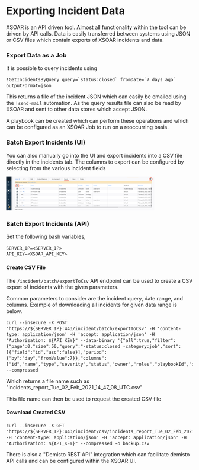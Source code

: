 # Exporting Incident Data

XSOAR is an API driven tool. Almost all functionality within the tool can be driven by API calls. Data is easily transferred between systems using JSON or CSV files which contain exports of XSOAR incidents and data.


### Export Data as a Job
It is possible to query incidents using 

```
!GetIncidentsByQuery query=`status:closed` fromDate=`7 days ago` outputFormat=json
```

This returns a file of the incident JSON which can easily be emailed using the `!send-mail` automation. 
As the query results file can also be read by XSOAR and sent to other data stores which accept JSON.

A playbook can be created which can perform these operations and which can be configured as an XSOAR Job to run on a reoccurring basis.

### Batch Export Incidents (UI)
You can also manually go into the UI and export incidents into a CSV file directly in the incidents tab.
The columns to export can be configured by selecting from the various incident fields

<img src="imgs/export-ui.png" width="400px"/>


### Batch Export Incidents (API)
Set the following bash variables,

```
SERVER_IP=<SERVER_IP>
API_KEY=<XSOAR_API_KEY>
```

#### Create CSV File
The `/incident/batch/exportToCsv` API endpoint can be used to create a CSV export of incidents with the given parameters.

Common parameters to consider are the incident query, date range, and columns.  Example of downloading all incidents for given data range is below.


```
curl --insecure -X POST "https://${SERVER_IP}:443/incident/batch/exportToCsv" -H 'content-type: application/json' -H 'accept: application/json' -H "Authorization: ${API_KEY}" --data-binary '{"all":true,"filter":{"page":0,"size":50,"query":"-status:closed -category:job","sort":[{"field":"id","asc":false}],"period":{"by":"day","fromValue":7}},"columns":["id","name","type","severity","status","owner","roles","playbookId","occurred","dueDate"]}' --compressed
```

Which returns a file name such as "incidents_report_Tue_02_Feb_2021_14_47_08_UTC.csv"

This file name can then be used to request the created CSV file

#### Download Created CSV
```
curl --insecure -X GET "https://${SERVER_IP}:443/incident/csv/incidents_report_Tue_02_Feb_2021_14_47_08_UTC.csv" -H 'content-type: application/json' -H 'accept: application/json' -H "Authorization: ${API_KEY}" --compressed -o backup.csv
```

There is also a "Demisto REST API" integration which can facilitate demisto API calls and can be configured within the XSOAR UI.


